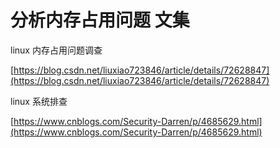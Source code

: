 # 分析内存占用问题 文集

linux 内存占用问题调查

[https://blog.csdn.net/liuxiao723846/article/details/72628847](https://blog.csdn.net/liuxiao723846/article/details/72628847)

linux 系统排查

[https://www.cnblogs.com/Security-Darren/p/4685629.html](https://www.cnblogs.com/Security-Darren/p/4685629.html)

